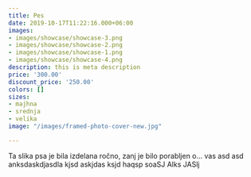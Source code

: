 ```yaml
---
title: Pes
date: 2019-10-17T11:22:16.000+06:00
images:
- images/showcase/showcase-3.png
- images/showcase/showcase-2.png
- images/showcase/showcase-1.png
- images/showcase/showcase-4.png
description: this is meta description
price: '300.00'
discount_price: '250.00'
colors: []
sizes:
- majhna
- srednja
- velika
image: "/images/framed-photo-cover-new.jpg"

---
```

Ta slika psa je bila izdelana ročno, zanj je bilo porabljen o... vas  asd asd anksdaskdjasdla kjsd askjdas ksjd haqsp soaSJ Alks JASlj
